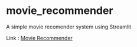 # movie_recommender

A simple movie recomender system using Streamlit 

Link : [Movie Recommender](https://movie-debg.herokuapp.com/)
